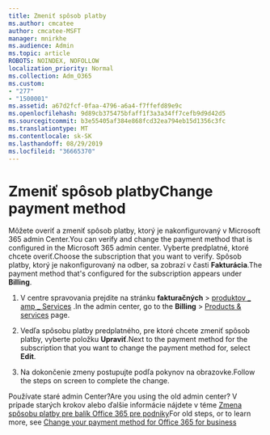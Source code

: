 ```yaml
---
title: Zmeniť spôsob platby
ms.author: cmcatee
author: cmcatee-MSFT
manager: mnirkhe
ms.audience: Admin
ms.topic: article
ROBOTS: NOINDEX, NOFOLLOW
localization_priority: Normal
ms.collection: Adm_O365
ms.custom:
- "277"
- "1500001"
ms.assetid: a67d2fcf-0faa-4796-a6a4-f7ffefd89e9c
ms.openlocfilehash: 9d89cb375475bfaff1f3a3a34ff7cefb9d9d42d5
ms.sourcegitcommit: b3e55405af384e868fcd32ea794eb15d1356c3fc
ms.translationtype: MT
ms.contentlocale: sk-SK
ms.lasthandoff: 08/29/2019
ms.locfileid: "36665370"
---
```

# <a name="change-payment-method"></a><span data-ttu-id="1037e-102">Zmeniť spôsob platby</span><span class="sxs-lookup"><span data-stu-id="1037e-102">Change payment method</span></span>

<span data-ttu-id="1037e-103">Môžete overiť a zmeniť spôsob platby, ktorý je nakonfigurovaný v Microsoft 365 admin Center.</span><span class="sxs-lookup"><span data-stu-id="1037e-103">You can verify and change the payment method that is configured in the Microsoft 365 admin center.</span></span> <span data-ttu-id="1037e-104">Vyberte predplatné, ktoré chcete overiť.</span><span class="sxs-lookup"><span data-stu-id="1037e-104">Choose the subscription that you want to verify.</span></span> <span data-ttu-id="1037e-105">Spôsob platby, ktorý je nakonfigurovaný na odber, sa zobrazí v časti **Fakturácia**.</span><span class="sxs-lookup"><span data-stu-id="1037e-105">The payment method that's configured for the subscription appears under **Billing**.</span></span> 
  
1. <span data-ttu-id="1037e-106">V centre spravovania prejdite na stránku **fakturačných** \> [produktov _ amp _ Services](https://go.microsoft.com/fwlink/p/?linkid=842054) .</span><span class="sxs-lookup"><span data-stu-id="1037e-106">In the admin center, go to the **Billing** \> [Products & services](https://go.microsoft.com/fwlink/p/?linkid=842054) page.</span></span>

2. <span data-ttu-id="1037e-107">Vedľa spôsobu platby predplatného, pre ktoré chcete zmeniť spôsob platby, vyberte položku **Upraviť**.</span><span class="sxs-lookup"><span data-stu-id="1037e-107">Next to the payment method for the subscription that you want to change the payment method for, select **Edit**.</span></span>

3. <span data-ttu-id="1037e-108">Na dokončenie zmeny postupujte podľa pokynov na obrazovke.</span><span class="sxs-lookup"><span data-stu-id="1037e-108">Follow the steps on screen to complete the change.</span></span>

<span data-ttu-id="1037e-109">Používate staré admin Center?</span><span class="sxs-lookup"><span data-stu-id="1037e-109">Are you using the old admin center?</span></span> <span data-ttu-id="1037e-110">V prípade starých krokov alebo ďalšie informácie nájdete v téme [Zmena spôsobu platby pre balík Office 365 pre podniky](https://docs.microsoft.com/office365/admin/subscriptions-and-billing/change-payment-method)</span><span class="sxs-lookup"><span data-stu-id="1037e-110">For old steps, or to learn more, see  [Change your payment method for Office 365 for business](https://docs.microsoft.com/office365/admin/subscriptions-and-billing/change-payment-method)</span></span>